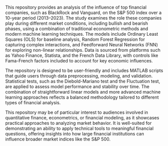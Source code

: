 This repository provides an analysis of the influence of top financial companies, such as BlackRock and Vanguard, on the S&P 500 index over a 10-year period (2013–2023). The study examines the role these companies play during different market conditions, including bullish and bearish phases, using a combination of traditional econometric methods and modern machine learning techniques. The models include Ordinary Least Squares (OLS) for baseline analysis, Random Forest Regression for capturing complex interactions, and Feedforward Neural Networks (FNN) for exploring non-linear relationships. Data is sourced from platforms such as Yahoo Finance, Statista, and the French Data Library, with controls like Fama-French factors included to account for key economic influences.

The repository is designed to be user-friendly and includes MATLAB scripts that guide users through data preprocessing, modeling, and validation. Statistical tests, such as the Diebold-Mariano test and the Fluctuation test, are applied to assess model performance and stability over time. The combination of straightforward linear models and more advanced machine learning approaches reflects a balanced methodology tailored to different types of financial analysis.

This repository may be of particular interest to audiences involved in quantitative finance, econometrics, or financial modeling, as it showcases practical approaches to analyzing market behavior. It is well-suited for demonstrating an ability to apply technical tools to meaningful financial questions, offering insights into how large financial institutions can influence broader market indices like the S&P 500.

